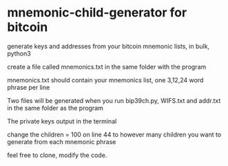 # mnemonic-child-generator for bitcoin
generate keys and addresses from your bitcoin mnemonic lists, in bulk, python3 

create a file called mnemonics.txt in the same folder with the program

mnemonics.txt should contain your mnemonics list, one 3,12,24 word phrase per line

Two files will be generated when you run bip39ch.py, WIFS.txt and addr.txt in the same folder as the program

The private keys output in the terminal

change the children = 100 on line 44 to however many children you want to generate from each mnemonic phrase

feel free to clone, modify the code.
